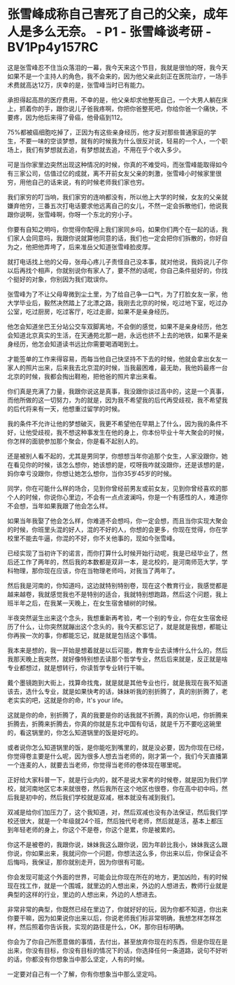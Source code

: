 # 张雪峰成称自己害死了自己的父亲，成年人是多么无奈。 - P1 - 张雪峰谈考研 - BV1Pp4y157RC

这是张雪峰忍不住当众落泪的一幕，我今天来这个节目，我就是很怕的呀，我今天如果不是一个主持人的角色，我不会来的，因为他父亲此刻正在医院治疗，一场手术费就高达12万，庆幸的是，张雪峰当时已有能力。

承担得起高昂的医疗费用，不幸的是，他父亲却求他整死自己，一个大男人躺在床上，抓着你的手，跟你说儿子爸我疼啊，你把你爸整死吧，你给你爸一个痛快，不要疼，因为他后来得了骨癌，他骨癌到112。

75%都被癌细胞吃掉了，正因为有这些亲身经历，他才反对那些普通家庭的学生，不要一味的空谈梦想，就有的时候我为什么很反对说，轻易的一个人，一个职场上，我们有梦想就去追，有梦想就去追，不用在乎个收入多少。

可是当你家里边突然出现这种情况的时候，你真的不难受吗，而张雪峰能取得如今有三家公司，估值过亿的成就，离不开前女友父亲的刺激，张雪峰小时候家里很穷，用他自己的话来说，有的时候老师我们家也穷。

我们家穷的叮当响，我们家穷的连响都没有，所以他上大学的时候，女友的父亲就嫌弃他穷，三番五次打电话要求他远离自己的女儿，不然一定会拆散他们，他说我跟你说啊，张雪峰啊，你呀一个东北的穷小子。

你要有自知之明吗，你觉得你配得上我们家同乡吗，如果你们两个在一起的话，我们家人会同意吗，我跟你说就算他同意的话，我们也一定会把你们拆散的，你好自为之，他把他弄垮了，后来准岳父知道张雪峰脸皮厚。

就打电话找上他的父母，张母心疼儿子责怪自己没本事，就对他说，我妈说儿子你以后再找个相声，你就别说你有家人了，要不然的话呢，你自己条件挺好的，你找个挺好的对象，你别因为我们耽误你。

张雪峰为了不让父母卑微到尘土里，为了给自己争一口气，为了打脸女友一家，他大学毕业后，毅然决然踏上了北漂之路，我刚去北京的时候，吃过地下室，吃过办公室，吃过厨房，吃过客厅，吃过走廊，如果不是亲身经历。

他怎会知道坐巴王分站公交车双脚离地，不会倒的感觉，如果不是亲身经历，他怎会知道北京真实的生活，在天通苑北那一趟，永远也挤不上去的地铁，如果不是亲身经历，他怎会知道读书远比你需要喝酒喝到土。

才能签单的工作来得容易，而每当他自己快坚持不下去的时候，他就会拿出女友一家人的照片出来，后来我去北京混的时候，当我最困难，最无助，我他妈最疼一台北京的时候，我都会掏出鞋袍，把他爸的照片拿出来看。

你们真是充满了力量，我跟你说这是真事，我没跟你谈过高中的，这是一个真事，而他所做的这一切努力，为的就是，因为我不希望我的后代再受歧视，我不希望我的后代将来有一天，他想重过留学的时候。

我的条件不允许让他的梦想破灭，我更不希望他在早期上了什么，因为我的条件不好，让他受歧视，我不想这种事发生在他的身上，你本份毕业十年大聚会的时候，你怎样的面貌参加那个聚会，你是看不起别人的。

还是被别人看不起的，尤其是男同学，你想想当年你追那个女生，人家没跟你，她在看见你的时候，该怎么想你，她该想的是，哎呀我咋就没跟你，还是该想的是，妈你幸亏没跟你，你想让她怎么想你，当你35岁45岁的时候。

同学，你在可能什么样的场合，见到你曾经前男友或前女友，见到你曾经喜欢的那个人的时候，你说你心里边，不会有一点点波澜吗，你是一个有感性的人，难道你不会想，当年如果我跟了他会怎么样。

如果当年我娶了他会怎么样，你难道不会想吗，你一定会想，而且当你实现大聚会的时候，你班里头混的好人，混的不好的人，你想的会更多，你现在觉得，你在学校里不能去牛逼，你混的不好，你不关他事的，现如今张雪峰。

已经实现了当初许下的诺言，而你打算什么时候开始行动呢，我是已经毕业了，然后还工作了两年的，然后我的本数都是双非一本，是北校的，是河南师范大学，学科物理，那你现在应该，你在当物理老师吗，对我当了两年了。

然后我是河南的，你知道吗，这边就特别特别卷，现在这个教育行业，我感觉都是越来越卷，我就感觉我也不是特别的适合，我就特别想跑路，然后这个问题，我上班半年之后，在我某一天晚上，在女生宿舍植树的时候。

半夜突然诞生出来这个念头，我想重新再考验，考一个别的专业，你在女生宿舍经历了什么，让你突然就蹦出这个念头的，我今天都忘记了，就是就是我想，都能让你再挨一次的事，你都能忘记，就是就是包括这个事情。

我本来是想的，我一开始是想着就是以后可能，教育专业去读博什么什么的，然后我那天晚上我突然，就好像特别想去读那个哲学专业，然后后来就是，反正就是啥专业都想过，就是想转行，你读哲学专业转行干嘛。

戴个墨镜跑到大街上，找算命找鬼，就是就是其他专业也行，就是我现在我不知道该去，选什么专业，就是如果快考的话，妹妹听我的别折腾了，真的别折腾了，老老实实的吧，这就是你的命，It's your life。

这就是你的命，别折腾了，真的我要是你的话我就不折腾，真的你认吧，你折腾来折腾去，折腾来折腾去，你真的你就是东北中国有句话，就是千万不要吃这碗里的，看这锅里的，你怎么知道锅里的饭是好吃的。

或者说你怎么知道锅里的饭，是你能吃到嘴里的，就是没必要，因为你现在已经，你觉得卷主要是什么呢，因为很多人想去当老师的，刚才第一个，我们今天直播第一个连麦的人，就要去当老师，你觉得当老师的卷体现在哪里呢。

正好给大家科普一下，就是行业内的，就不是说大家考的时候卷，就是因为我们学校，就河南地区它本来就很卷，然后我所在这个地区也很卷，你在高中初中吗，然后我是初中的，然后我们学校就是双减，根本就没有减到我们。

双减是给你们加压力了，这个我知道，对，然后双减也没有办法保证，然后我们学校还很大，就是一个年级就24个班，然后独代号老师，然后就是活，基本上都压到年轻老师的身上，你这个不是卷，你这个是累，你是被累的。

你这不是被卷的，我跟你说，妹妹我这么跟你说，因为年龄比我小，妹妹我这么跟你说，你如果出来，我就问你一个问题，你想法这么多，你出来以后，你保证会不后悔吗，我保证，那你就别走开，因为你很有可能。

你会发现可能这个外面的世界，可能会比你现在所在的地方，更加凶险，有的时候现在找工作，就是一个围城，就里边的人想出来，外边的人想进去，教师行业就是典型的这样的行业，里边的人想出来，外边的人想进去。

非常非常的典型，你既然已经在里边了，你就好好的玩，因为你都不知道，你出来你要干嘛，因为如果说你出来以后，你说老师我们标非常明确，我想怎样怎样怎样，然后照着你告诉我，实现的路径是什么，OK，那你目标明确。

你会为了你自己所愿意做的事情，去付出，甚至放弃你现在的东西，但是你现在是出来，你没有目标，你没有目标的情况下的话，你选择任何一条道路，说句不好听的话，你都没有你想象当中那么坚定，人有的时候。

一定要对自己有一个了解，你有你想象当中那么坚定吗。